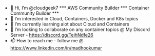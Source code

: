 - 👋 Hi, I’m @cloudgeek7 *** AWS Community Builder *** Container Community Builder ***
- 👀 I’m interested in Cloud, Containers, Docker and K8s topics
- 🌱 I’m currently learning alot about Cloud and Containers
- 💞️ I’m looking to collaborate on any container topics @ My Discord Server - https://discord.gg/TejhNdfe26
- 📫 How to reach me - follow me @ https://www.linkedin.com/in/madhookumar

<!---
cloudgeek7/cloudgeek7 is a ✨ special ✨ repository because its `README.md` (this file) appears on your GitHub profile.
You can click the Preview link to take a look at your changes.
--->

